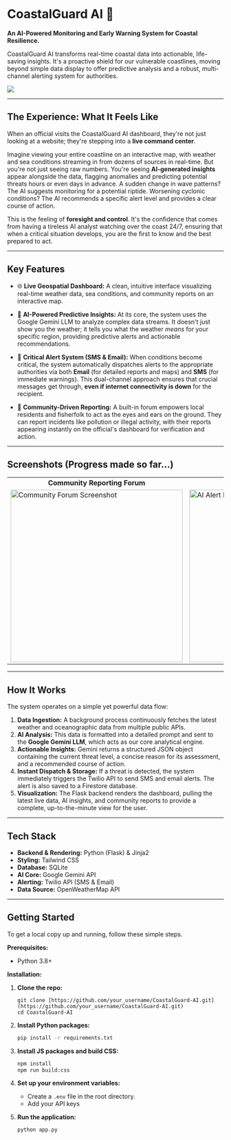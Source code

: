 # CoastalGuard AI 🌊

**An AI-Powered Monitoring and Early Warning System for Coastal Resilience.**

CoastalGuard AI transforms real-time coastal data into actionable, life-saving insights. It's a proactive shield for our vulnerable coastlines, moving beyond simple data display to offer predictive analysis and a robust, multi-channel alerting system for authorities.

<img src="https://github-production-user-asset-6210df.s3.amazonaws.com/125483347/483878751-fa3544bf-f546-43d7-a72b-94f6209212d5.png?X-Amz-Algorithm=AWS4-HMAC-SHA256&X-Amz-Credential=AKIAVCODYLSA53PQK4ZA%2F20250830%2Fus-east-1%2Fs3%2Faws4_request&X-Amz-Date=20250830T125452Z&X-Amz-Expires=300&X-Amz-Signature=d47dd2d9d8896210c692009a7d0d89684dfe5cfc9f268f33ef7a35c3ceb22855&X-Amz-SignedHeaders=host"/>

---

 ## The Experience: What It Feels Like

When an official visits the CoastalGuard AI dashboard, they're not just looking at a website; they're stepping into a **live command center**.

Imagine viewing your entire coastline on an interactive map, with weather and sea conditions streaming in from dozens of sources in real-time. But you're not just seeing raw numbers. You're seeing **AI-generated insights** appear alongside the data, flagging anomalies and predicting potential threats hours or even days in advance. A sudden change in wave patterns? The AI suggests monitoring for a potential riptide. Worsening cyclonic conditions? The AI recommends a specific alert level and provides a clear course of action.

This is the feeling of **foresight and control**. It's the confidence that comes from having a tireless AI analyst watching over the coast 24/7, ensuring that when a critical situation develops, you are the first to know and the best prepared to act.

---

## Key Features

* 🌐 **Live Geospatial Dashboard:** A clean, intuitive interface visualizing real-time weather data, sea conditions, and community reports on an interactive map.

* 🤖 **AI-Powered Predictive Insights:** At its core, the system uses the Google Gemini LLM to analyze complex data streams. It doesn't just show you the weather; it tells you what the weather *means* for your specific region, providing predictive alerts and actionable recommendations.

* 🚨 **Critical Alert System (SMS & Email):** When conditions become critical, the system automatically dispatches alerts to the appropriate authorities via both **Email** (for detailed reports and maps) and **SMS** (for immediate warnings). This dual-channel approach ensures that crucial messages get through, **even if internet connectivity is down** for the recipient.

* 👥 **Community-Driven Reporting:** A built-in forum empowers local residents and fisherfolk to act as the eyes and ears on the ground. They can report incidents like pollution or illegal activity, with their reports appearing instantly on the official's dashboard for verification and action.

---

## Screenshots (Progress made  so far...)

<table>
  <tr>
    <td align="center"><strong>Community Reporting Forum</strong></td>
    <td align="center"><strong>AI Alert Panel</strong></td>
  </tr>
  <tr>
    <td><img src="https://i.ibb.co/L5fN834/Screenshot-2024-05-18-at-3-11-20-PM.png" alt="Community Forum Screenshot" width="400"></td>
    <td><img src="https://i.ibb.co/L5fN834/Screenshot-2024-05-18-at-3-11-20-PM.png" alt="AI Alert Panel Screenshot" width="400"></td>
  </tr>
</table>

---

## How It Works

The system operates on a simple yet powerful data flow:

1.  **Data Ingestion:** A background process continuously fetches the latest weather and oceanographic data from multiple public APIs.
2.  **AI Analysis:** This data is formatted into a detailed prompt and sent to the **Google Gemini LLM**, which acts as our core analytical engine.
3.  **Actionable Insights:** Gemini returns a structured JSON object containing the current threat level, a concise reason for its assessment, and a recommended course of action.
4.  **Instant Dispatch & Storage:** If a threat is detected, the system immediately triggers the Twilio API to send SMS and email alerts. The alert is also saved to a Firestore database.
5.  **Visualization:** The Flask backend renders the dashboard, pulling the latest live data, AI insights, and community reports to provide a complete, up-to-the-minute view for the user.



---

## Tech Stack

* **Backend & Rendering:** Python (Flask) & Jinja2
* **Styling:** Tailwind CSS
* **Database:** SQLite
* **AI Core:** Google Gemini API
* **Alerting:** Twilio API (SMS & Email)
* **Data Source:** OpenWeatherMap API

---

## Getting Started

To get a local copy up and running, follow these simple steps.

**Prerequisites:**
* Python 3.8+

**Installation:**

1.  **Clone the repo:**
    ```
    git clone [https://github.com/your_username/CoastalGuard-AI.git](https://github.com/your_username/CoastalGuard-AI.git)
    cd CoastalGuard-AI
    ```
2.  **Install Python packages:**
    ```sh
    pip install -r requirements.txt
    ```
3.  **Install JS packages and build CSS:**
    ```sh
    npm install
    npm run build:css
    ```
4.  **Set up your environment variables:**
    * Create a `.env` file in the root directory.
    * Add your API keys

5.  **Run the application:**
    ```sh
    python app.py
    ```
